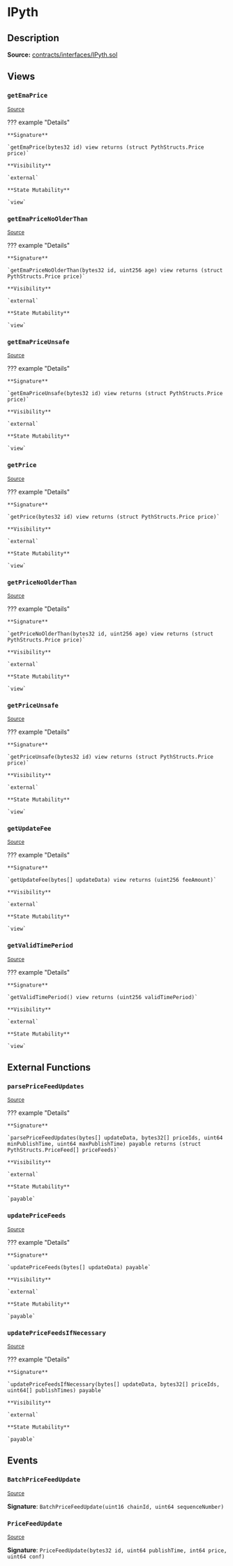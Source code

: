 # IPyth

## Description

**Source:** [contracts/interfaces/IPyth.sol](https://github.com/Synthetixio/synthetix/tree/v2.84.0-alpha/contracts/interfaces/IPyth.sol)

## Views

### `getEmaPrice`

<sub>[Source](https://github.com/Synthetixio/synthetix/tree/v2.84.0-alpha/contracts/interfaces/IPyth.sol#L37)</sub>

??? example "Details"

    **Signature**

    `getEmaPrice(bytes32 id) view returns (struct PythStructs.Price price)`

    **Visibility**

    `external`

    **State Mutability**

    `view`

### `getEmaPriceNoOlderThan`

<sub>[Source](https://github.com/Synthetixio/synthetix/tree/v2.84.0-alpha/contracts/interfaces/IPyth.sol#L75)</sub>

??? example "Details"

    **Signature**

    `getEmaPriceNoOlderThan(bytes32 id, uint256 age) view returns (struct PythStructs.Price price)`

    **Visibility**

    `external`

    **State Mutability**

    `view`

### `getEmaPriceUnsafe`

<sub>[Source](https://github.com/Synthetixio/synthetix/tree/v2.84.0-alpha/contracts/interfaces/IPyth.sol#L67)</sub>

??? example "Details"

    **Signature**

    `getEmaPriceUnsafe(bytes32 id) view returns (struct PythStructs.Price price)`

    **Visibility**

    `external`

    **State Mutability**

    `view`

### `getPrice`

<sub>[Source](https://github.com/Synthetixio/synthetix/tree/v2.84.0-alpha/contracts/interfaces/IPyth.sol#L31)</sub>

??? example "Details"

    **Signature**

    `getPrice(bytes32 id) view returns (struct PythStructs.Price price)`

    **Visibility**

    `external`

    **State Mutability**

    `view`

### `getPriceNoOlderThan`

<sub>[Source](https://github.com/Synthetixio/synthetix/tree/v2.84.0-alpha/contracts/interfaces/IPyth.sol#L54)</sub>

??? example "Details"

    **Signature**

    `getPriceNoOlderThan(bytes32 id, uint256 age) view returns (struct PythStructs.Price price)`

    **Visibility**

    `external`

    **State Mutability**

    `view`

### `getPriceUnsafe`

<sub>[Source](https://github.com/Synthetixio/synthetix/tree/v2.84.0-alpha/contracts/interfaces/IPyth.sol#L47)</sub>

??? example "Details"

    **Signature**

    `getPriceUnsafe(bytes32 id) view returns (struct PythStructs.Price price)`

    **Visibility**

    `external`

    **State Mutability**

    `view`

### `getUpdateFee`

<sub>[Source](https://github.com/Synthetixio/synthetix/tree/v2.84.0-alpha/contracts/interfaces/IPyth.sol#L111)</sub>

??? example "Details"

    **Signature**

    `getUpdateFee(bytes[] updateData) view returns (uint256 feeAmount)`

    **Visibility**

    `external`

    **State Mutability**

    `view`

### `getValidTimePeriod`

<sub>[Source](https://github.com/Synthetixio/synthetix/tree/v2.84.0-alpha/contracts/interfaces/IPyth.sol#L25)</sub>

??? example "Details"

    **Signature**

    `getValidTimePeriod() view returns (uint256 validTimePeriod)`

    **Visibility**

    `external`

    **State Mutability**

    `view`

## External Functions

### `parsePriceFeedUpdates`

<sub>[Source](https://github.com/Synthetixio/synthetix/tree/v2.84.0-alpha/contracts/interfaces/IPyth.sol#L130)</sub>

??? example "Details"

    **Signature**

    `parsePriceFeedUpdates(bytes[] updateData, bytes32[] priceIds, uint64 minPublishTime, uint64 maxPublishTime) payable returns (struct PythStructs.PriceFeed[] priceFeeds)`

    **Visibility**

    `external`

    **State Mutability**

    `payable`

### `updatePriceFeeds`

<sub>[Source](https://github.com/Synthetixio/synthetix/tree/v2.84.0-alpha/contracts/interfaces/IPyth.sol#L84)</sub>

??? example "Details"

    **Signature**

    `updatePriceFeeds(bytes[] updateData) payable`

    **Visibility**

    `external`

    **State Mutability**

    `payable`

### `updatePriceFeedsIfNecessary`

<sub>[Source](https://github.com/Synthetixio/synthetix/tree/v2.84.0-alpha/contracts/interfaces/IPyth.sol#L102)</sub>

??? example "Details"

    **Signature**

    `updatePriceFeedsIfNecessary(bytes[] updateData, bytes32[] priceIds, uint64[] publishTimes) payable`

    **Visibility**

    `external`

    **State Mutability**

    `payable`

## Events

### `BatchPriceFeedUpdate`

<sub>[Source](https://github.com/Synthetixio/synthetix/tree/v2.84.0-alpha/contracts/interfaces/IPyth.sol#L22)</sub>

**Signature**: `BatchPriceFeedUpdate(uint16 chainId, uint64 sequenceNumber)`

### `PriceFeedUpdate`

<sub>[Source](https://github.com/Synthetixio/synthetix/tree/v2.84.0-alpha/contracts/interfaces/IPyth.sol#L17)</sub>

**Signature**: `PriceFeedUpdate(bytes32 id, uint64 publishTime, int64 price, uint64 conf)`
